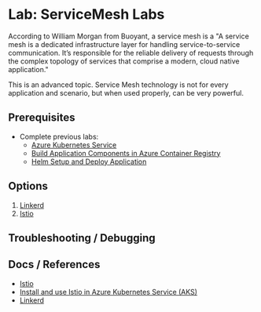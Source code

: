 # Lab: ServiceMesh Labs

According to William Morgan from Buoyant, a service mesh is a "A service mesh is a dedicated infrastructure layer for handling service-to-service communication. It’s responsible for the reliable delivery of requests through the complex topology of services that comprise a modern, cloud native application."

This is an advanced topic. Service Mesh technology is not for every application and scenario, but when used properly, can be very powerful.

## Prerequisites

* Complete previous labs:
    * [Azure Kubernetes Service](../create-aks-cluster/README.md)
    * [Build Application Components in Azure Container Registry](../build-application/README.md)
    * [Helm Setup and Deploy Application](../helm-setup-deploy/README.md)

## Options

1. [Linkerd](linkerd/README.md)
2. [Istio](istio/README.md)

## Troubleshooting / Debugging


## Docs / References

* [Istio](https://istio.io)
* [Install and use Istio in Azure Kubernetes Service (AKS)](https://docs.microsoft.com/en-us/azure/aks/istio-install)
* [Linkerd](https://linkerd.io/2/overview/)